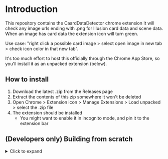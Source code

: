 # Introduction
This repository contains the CaardDataDetector chrome extension
It will check any image urls ending with .png for Illusion card data and scene data.  When an image has card data the extension icon will turn green.

Use case: "right click a possible card image > select open image in new tab > check icon color in that new tab".

It's too much effort to host this officially through the Chrome App Store, so you'll install it as an unpacked extension (below).

## How to install
1. Download the latest .zip from the Releases page
2. Extract the contents of this zip somewhere it won't be deleted
3. Open Chrome > Extension icon > Manage Extensions > Load unpacked > select the .zip file
4. The extension should be installed
    - You might want to enable it in incognito mode, and pin it to the extension bar



## (Developers only) Building from scratch
<details>
    <summary>Click to expand</summary>
How to build this project: 
    
- Install NodeJs
- Run `npm install --force` from this project's root
    - You will need Webpack 5 installed globally as well for the next step
- Run `npm run watch` to build and watch for changes


How to install the Unpacked extension
- If you have not built the app above, you need to do that first
- Open Chrome > Extension icon > Manage Extensions > Load unpacked
- Select the `{root}/client/build` output folder    
- The extension should now be installed
</details>
